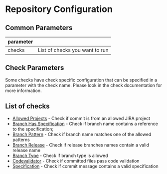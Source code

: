 Repository Configuration
========================

Common Parameters
-----------------

| parameter |                                |
|-----------|--------------------------------|
| checks    | List of checks you want to run |

Check Parameters
----------------
Some checks have check specific configuration that can be specified in a parameter with the check name. 
Please look in the check documentation for more information.

List of checks
--------------
- [Allowed Projects](checks/allowed-project.md) - Check if commit is from an allowed JIRA project
- [Branch Has Specification](checks/branch-has-specification.md) - Check if branch name contains a reference to the 
  specification;
- [Branch Pattern](checks/branch-pattern.md) - Check if branch name matches one of the allowed patterns
- [Branch Release](checks/branch-release.md) - Check if release branches names contain a valid release name
- [Branch Type](checks/branch-type.md) - Check if branch type is allowed
- [Codevalidator](checks/codevalidator.md) - Check if committed files pass code validation
- [Specification](checks/specification.md) - Check if commit message contains a valid specification
